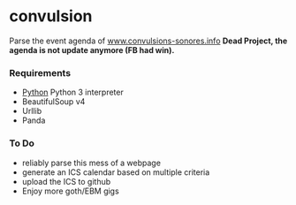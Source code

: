 # convulsion
Parse the event agenda of www.convulsions-sonores.info
**Dead Project, the agenda is not update anymore (FB had win).**

### Requirements
* [Python](http://en.wikipedia.org/wiki/Python_(programming_language)) Python 3 interpreter
* BeautifulSoup v4
* Urllib
* Panda

### To Do
* reliably parse this mess of a webpage
* generate an ICS calendar based on multiple criteria
* upload the ICS to github 
* Enjoy more goth/EBM gigs
